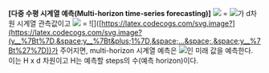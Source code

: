 **[다중 수평 시계열 예측(Multi-horizon time-series forecasting)]**
![](https://latex.codecogs.com/svg.image?y__{t:t'}) = ![](https://latex.codecogs.com/svg.image?(y__%7Bt%7D,&space;y__%7Bt&plus;1%7D,&space;...&space;,&space;y__%7Bt%27%7D))가 d차원 시계열 관측값이고 ![](https://latex.codecogs.com/svg.image?y__{t:t'}) = ![]([https://latex.codecogs.com/svg.image?](https://latex.codecogs.com/svg.image?(y__%7Bt%7D,&space;y__%7Bt&plus;1%7D,&space;...&space;,&space;y__%7Bt%27%7D))가 주어지면, multi-horizon 시계열 예측은 ![]([https://latex.codecogs.com/svg.image?\\hat{y}__{t'&plus;1:t'&plus;H}](https://latex.codecogs.com/svg.image?%5C%5Chat%7By%7D__%7Bt%27&plus;1:t%27&plus;H%7D))인 미래 값을 예측한다. 이는 H x d 차원이고 H는 예측할 steps의 수(예측 horizon)이다.
